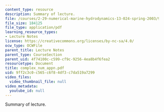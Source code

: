 ```yaml
---
content_type: resource
description: Summary of lecture.
file: /courses/2-29-numerical-marine-hydrodynamics-13-024-spring-2003/9ff2c3c0c565c6f84df3c7da519a7299_complex_num_appn.pdf
file_size: 184125
file_type: application/pdf
learning_resource_types:
- Lecture Notes
license: https://creativecommons.org/licenses/by-nc-sa/4.0/
ocw_type: OCWFile
parent_title: Lecture Notes
parent_type: CourseSection
parent_uid: 4f74100c-c599-cf9c-9256-4ea8b4f6fea2
resourcetype: Document
title: complex_num_appn.pdf
uid: 9ff2c3c0-c565-c6f8-4df3-c7da519a7299
video_files:
  video_thumbnail_file: null
video_metadata:
  youtube_id: null
---
```

Summary of lecture.
